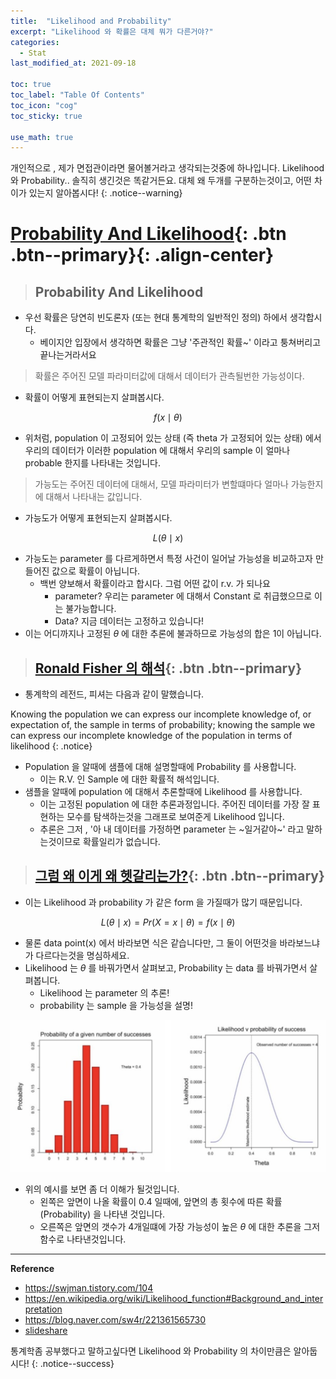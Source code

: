 ```yaml
---
title:  "Likelihood and Probability"
excerpt: "Likelihood 와 확률은 대체 뭐가 다른거야?"
categories:
  - Stat
last_modified_at: 2021-09-18

toc: true
toc_label: "Table Of Contents"
toc_icon: "cog"
toc_sticky: true

use_math: true
---
```


 개인적으로 , 제가 면접관이라면 물어볼거라고 생각되는것중에 하나입니다. Likelihood 와 Probability.. 솔직히 생긴것은 똑같거든요. 대체 왜 두개를 구분하는것이고, 어떤 차이가 있는지 알아봅시다!
{: .notice--warning}

# [Probability And Likelihood](#link){: .btn .btn--primary}{: .align-center}

> ## Probability And Likelihood

- 우선 확률은 당연히 빈도론자 (또는 현대 통계학의 일반적인 정의) 하에서 생각합시다. 
  - 베이지안 입장에서 생각하면 확률은 그냥 '주관적인 확률~' 이라고 퉁쳐버리고 끝나는거라서요 

> 확률은 주어진 모델 파라미터값에 대해서 데이터가 관측될번한 가능성이다. 

- 확률이 어떻게 표현되는지 살펴봅시다. 

$$f(x\mid \theta)$$

- 위처럼, population 이 고정되어 있는 상태 (즉 theta 가 고정되어 있는 상태) 에서 우리의 데이터가 이러한 population 에 대해서 우리의 sample 이 얼마나 probable 한지를 나타내는 것입니다. 

> 가능도는 주어진 데이터에 대해서, 모델 파라미터가 변할떄마다 얼마나 가능한지에 대해서 나타내는 값입니다.

- 가능도가 어떻게 표현되는지 살펴봅시다. 

$$L(\theta\mid x)$$

- 가능도는  parameter 를 다르게하면서 특정 사건이 일어날 가능성을 비교하고자 만들어진 값으로 확률이 아닙니다. 
  - 백번 양보해서 확률이라고 합시다. 그럼 어떤 값이 r.v. 가 되나요
    - parameter? 우리는 parameter 에 대해서 Constant 로 취급했으므로 이는 불가능합니다.
    - Data? 지금 데이터는 고정하고 있습니다! 
- 이는 어디까지나 고정된 $\theta$ 에 대한 추론에 불과하므로 가능성의 합은 1이 아닙니다.

> ## [Ronald Fisher 의 해석](#link){: .btn .btn--primary}

- 통계학의 레전드, 피셔는 다음과 같이 말했습니다.

Knowing the population we can express our incomplete knowledge of, or expectation of, the sample in terms of probability; knowing the sample we can express our incomplete knowledge of the population in terms of likelihood
{: .notice}

- Population 을 알때에 샘플에 대해 설명할때에 Probability  를 사용합니다.
  - 이는 R.V. 인 Sample 에 대한 확률적 해석입니다.
- 샘플을 알때에 population 에 대해서 추론할때에 Likelihood 를 사용합니다.
  - 이는 고정된 population 에 대한 추론과정입니다. 주어진 데이터를 가장 잘 표현하는 모수를 탐색하는것을 그래프로 보여준게 Likelihood 입니다.
  - 추론은 그저 , '아 내 데이터를 가정하면 parameter 는 ~일거같아~' 라고 말하는것이므로 확률일리가 없습니다.

> ## [그럼 왜 이게 왜 헷갈리는가?](#link){: .btn .btn--primary} 

- 이는 Likelihood 과 probability 가 같은 form 을 가질때가 많기 때문입니다.

$$L(\theta\mid x) = Pr(X=x\mid \theta)=f(x\mid\theta) $$

- 물론 data point(x) 에서 바라보면 식은 같습니다만, 그 둘이 어떤것을 바라보느냐가 다르다는것을 명심하세요.
- Likelihood 는 $\theta$ 를 바꿔가면서 살펴보고, Probability 는 data 를 바꿔가면서 살펴봅니다.
  - Likelihood 는 parameter 의 추론! 
  - probability 는 sample 을 가능성을 설명! 

![png](/assets/images/Stat/58_1.png)

- 위의 예시를 보면 좀 더 이해가 될것입니다.
  - 왼쪽은 앞면이 나올 확률이 0.4 일때에, 앞면의 총 횟수에 따른 확률(Probability) 을 나타낸 것입니다.
  - 오른쪽은 앞면의 갯수가 4개일떄에 가장 가능성이 높은 $\theta$ 에 대한 추론을 그저 함수로 나타낸것입니다.

---

**Reference**

- <https://swjman.tistory.com/104>
- <https://en.wikipedia.org/wiki/Likelihood_function#Background_and_interpretation>
- <https://blog.naver.com/sw4r/221361565730>
- [slideshare](https://www.slideshare.net/StephenSenn1/take-it-to-the-limit-quantitation-likelihhod-modelling-and-other-matters)

 통계학좀 공부했다고 말하고싶다면 Likelihood 와 Probability 의 차이만큼은 알아둡시다! 
{: .notice--success}

